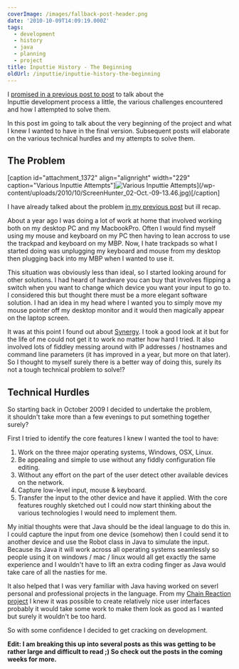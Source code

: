 ```yaml
---
coverImage: /images/fallback-post-header.png
date: '2010-10-09T14:09:19.000Z'
tags:
  - development
  - history
  - java
  - planning
  - project
title: Inputtie History - The Beginning
oldUrl: /inputtie/inputtie-history-the-beginning
---
```


I [promised in a previous post to post](/posts/announcing-inputtie/) to talk about the Inputtie development process a little, the various challenges encountered and how I attempted to solve them.

<!-- more -->

In this post im going to talk about the very beginning of the project and what I knew I wanted to have in the final version. Subsequent posts will elaborate on the various technical hurdles and my attempts to solve them.

## The Problem

[caption id="attachment_1372" align="alignright" width="229" caption="Various Inputtie Attempts"]![Various Inputtie Attempts](/wp-content/uploads/2010/10/ScreenHunter_02-Oct.-09-13.46.jpg "Various Inputtie Attempts")](/wp-content/uploads/2010/10/ScreenHunter_02-Oct.-09-13.46.jpg)[/caption]

I have already talked about the problem [in my previous post](/posts/announcing-inputtie/) but ill recap.

About a year ago I was doing a lot of work at home that involved working both on my desktop PC and my MacbookPro. Often I would find myself using my mouse and keyboard on my PC then having to lean accross to use the trackpad and keyboard on my MBP. Now, I hate trackpads so what I started doing was unplugging my keyboard and mouse from my desktop then plugging back into my MBP when I wanted to use it.

This situation was obviously less than ideal, so I started looking around for other solutions. I had heard of hardware you can buy that involves flipping a switch when you want to change which device you want your input to go to. I considered this but thought there must be a more elegant software solution. I had an idea in my head where I wanted you to simply move my mouse pointer off my desktop monitor and it would then magically appear on the laptop screen.

It was at this point I found out about [Synergy](https://synergy2.sourceforge.net/). I took a good look at it but for the life of me could not get it to work no matter how hard I tried. It also involved lots of fiddley messing around with IP addresses / hostnames and command line parameters (it has improved in a year, but more on that later). So I thought to myself surely there is a better way of doing this, surely its not a tough technical problem to solve!?

## Technical Hurdles

So starting back in October 2009 I decided to undertake the problem, it shouldn't take more than a few evenings to put something together surely?

First I tried to identify the core features I knew I wanted the tool to have:

1.  Work on the three major operating systems, Windows, OSX, Linux.
2.  Be appealing and simple to use without any fiddly configuration file editing.
3.  Without any effort on the part of the user detect other available devices on the network.
4.  Capture low-level input, mouse &amp; keyboard.
5.  Transfer the input to the other device and have it applied.
    With the core features roughly sketched out I could now start thinking about the various technologies I would need to implement them.

My initial thoughts were that Java should be the ideal language to do this in. I could capture the input from one device (somehow) then I could send it to another device and use the Robot class in Java to simulate the input. Because its Java it will work across all operating systems seamlessly so people using it on windows / mac / linux would all get exactly the same experience and I wouldn't have to lift an extra coding finger as Java would take care of all the nasties for me.

It also helped that I was very familiar with Java having worked on severl personal and professional projects in the language. From my [Chain Reaction project](/posts/chainreaction-binarysource-release/) I knew it was possible to create relatively nice user interfaces probably it would take some work to make them look as good as I wanted but surely it wouldn't be too hard.

So with some confidence I decided to get cracking on development.

**Edit: I am breaking this up into several posts as this was getting to be rather large and difficult to read ;) So check out the posts in the coming weeks for more.**
